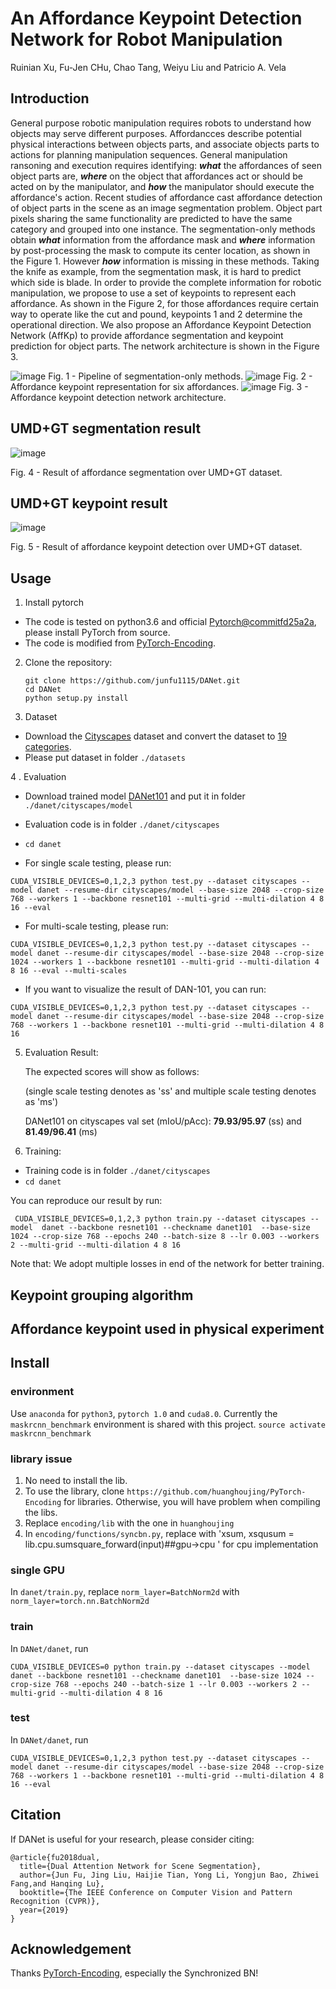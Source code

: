 # An Affordance Keypoint Detection Network for Robot Manipulation
Ruinian Xu, Fu-Jen CHu, Chao Tang, Weiyu Liu and Patricio A. Vela
## Introduction

General purpose robotic manipulation requires robots to understand how objects may serve different purposes. Affordancces describe potential physical interactions between objects parts, and associate objects parts to actions for planning manipulation sequences. General manipulation ransoning and execution requires identifying: ***what*** the affordances of seen object parts are, ***where*** on the object that affordances act or should be acted on by the manipulator, and ***how*** the manipulator should execute the affordance's action. Recent studies of affordance cast affordance detection of object parts in the scene as an image segmentation problem. Object part pixels sharing the same functionality are predicted to have the same category and grouped into one instance. The segmentation-only methods obtain ***what*** information from the affordance mask and ***where*** information by post-processing the mask to compute its center location, as shown in the Figure 1. However ***how*** information is missing in these methods. Taking the knife as example, from the segmentation mask, it is hard to predict which side is blade. In order to provide the complete information for robotic manipulation, we propose to use a set of keypoints to represent each affordance. As shown in the Figure 2, for those affordances require certain way to operate like the cut and pound, keypoints 1 and 2 determine the operational direction. We also propose an Affordance Keypoint Detection Network (AffKp) to provide affordance segmentation and keypoint prediction for object parts. The network architecture is shown in the Figure 3.

![image](img/fig_seg_only.png)
Fig. 1 - Pipeline of segmentation-only methods.
![image](img/fig_kp_rep.png)
Fig. 2 - Affordance keypoint representation for six affordances.
![image](img/fig_network.png)
Fig. 3 - Affordance keypoint detection network architecture.

## UMD+GT segmentation result


![image](img/fig_seg_result.png)

Fig. 4 - Result of affordance segmentation over UMD+GT dataset.

## UMD+GT keypoint result


![image](img/fig_kp_result.png)

Fig. 5 - Result of affordance keypoint detection over UMD+GT dataset.

## Usage

1. Install pytorch 

  - The code is tested on python3.6 and official [Pytorch@commitfd25a2a](https://github.com/pytorch/pytorch/tree/fd25a2a86c6afa93c7062781d013ad5f41e0504b#from-source), please install PyTorch from source.
  - The code is modified from [PyTorch-Encoding](https://github.com/zhanghang1989/PyTorch-Encoding). 
  
2. Clone the repository:

   ```shell
   git clone https://github.com/junfu1115/DANet.git 
   cd DANet 
   python setup.py install
   ```
   
3. Dataset

  - Download the [Cityscapes](https://www.cityscapes-dataset.com/) dataset and convert the dataset to [19 categories](https://github.com/mcordts/cityscapesScripts/blob/master/cityscapesscripts/helpers/labels.py). 
  - Please put dataset in folder `./datasets`

4 . Evaluation

  - Download trained model [DANet101](https://drive.google.com/open?id=1XmpFEF-tbPH0Rmv4eKRxYJngr3pTbj6p) and put it in folder `./danet/cityscapes/model`
  - Evaluation code is in folder `./danet/cityscapes`
  - `cd danet`

  - For single scale testing, please run:
  
   ```shell
   CUDA_VISIBLE_DEVICES=0,1,2,3 python test.py --dataset cityscapes --model danet --resume-dir cityscapes/model --base-size 2048 --crop-size 768 --workers 1 --backbone resnet101 --multi-grid --multi-dilation 4 8 16 --eval
   ```
   
  - For multi-scale testing, please run:
  
   ```shell
   CUDA_VISIBLE_DEVICES=0,1,2,3 python test.py --dataset cityscapes --model danet --resume-dir cityscapes/model --base-size 2048 --crop-size 1024 --workers 1 --backbone resnet101 --multi-grid --multi-dilation 4 8 16 --eval --multi-scales
   ```  
   
  - If you want to visualize the result of DAN-101, you can run:
 
   ```shell
   CUDA_VISIBLE_DEVICES=0,1,2,3 python test.py --dataset cityscapes --model danet --resume-dir cityscapes/model --base-size 2048 --crop-size 768 --workers 1 --backbone resnet101 --multi-grid --multi-dilation 4 8 16
   ```
   
5. Evaluation Result:

   The expected scores will show as follows:
   
   (single scale testing denotes as 'ss' and multiple scale testing denotes as 'ms')
   
   DANet101 on cityscapes val set (mIoU/pAcc): **79.93/95.97** (ss) and **81.49/96.41** (ms)


6. Training:

  - Training code is in folder `./danet/cityscapes`
  - `cd danet`
  
   You can reproduce our result by run:

  ```shell
   CUDA_VISIBLE_DEVICES=0,1,2,3 python train.py --dataset cityscapes --model  danet --backbone resnet101 --checkname danet101  --base-size 1024 --crop-size 768 --epochs 240 --batch-size 8 --lr 0.003 --workers 2 --multi-grid --multi-dilation 4 8 16
   ```
 
   Note that: We adopt multiple losses in end of the network for better training. 

## Keypoint grouping algorithm

## Affordance keypoint used in physical experiment

## Install

### environment
Use `anaconda` for `python3`, `pytorch 1.0` and `cuda8.0`.
Currently the `maskrcnn_benchmark` environment is shared with this project. `source activate maskrcnn_benchmark
`

### library issue
1. No need to install the lib.   
2. To use the library, clone `https://github.com/huanghoujing/PyTorch-Encoding` for libraries. Otherwise, you will have problem when compiling the libs. 
3. Replace `encoding/lib` with the one in `huanghoujing`
4. In `encoding/functions/syncbn.py`, replace with 'xsum, xsqusum = lib.cpu.sumsquare_forward(input)##gpu->cpu
' for cpu implementation

### single GPU
In `danet/train.py`, replace `norm_layer=BatchNorm2d` with `norm_layer=torch.nn.BatchNorm2d`

### train
In `DANet/danet`, run
```
CUDA_VISIBLE_DEVICES=0 python train.py --dataset cityscapes --model  danet --backbone resnet101 --checkname danet101  --base-size 1024 --crop-size 768 --epochs 240 --batch-size 1 --lr 0.003 --workers 2 --multi-grid --multi-dilation 4 8 16
```

### test
In `DANet/danet`, run
```
CUDA_VISIBLE_DEVICES=0,1,2,3 python test.py --dataset cityscapes --model danet --resume-dir cityscapes/model --base-size 2048 --crop-size 768 --workers 1 --backbone resnet101 --multi-grid --multi-dilation 4 8 16 --eval

```


## Citation
If DANet is useful for your research, please consider citing:
```
@article{fu2018dual,
  title={Dual Attention Network for Scene Segmentation},
  author={Jun Fu, Jing Liu, Haijie Tian, Yong Li, Yongjun Bao, Zhiwei Fang,and Hanqing Lu},
  booktitle={The IEEE Conference on Computer Vision and Pattern Recognition (CVPR)},
  year={2019}
}
```
## Acknowledgement
Thanks [PyTorch-Encoding](https://github.com/zhanghang1989/PyTorch-Encoding), especially the Synchronized BN!
